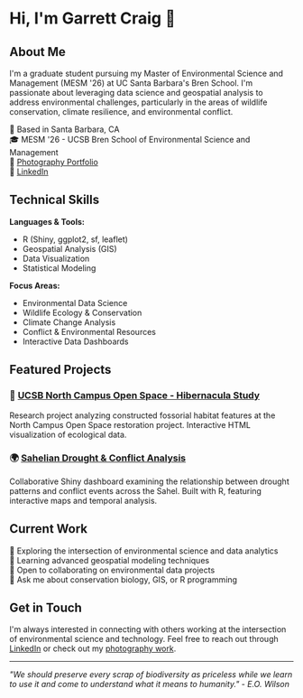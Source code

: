 # Hi, I'm Garrett Craig 👋

## About Me

I'm a graduate student pursuing my Master of Environmental Science and Management (MESM '26) at UC Santa Barbara's Bren School. I'm passionate about leveraging data science and geospatial analysis to address environmental challenges, particularly in the areas of wildlife conservation, climate resilience, and environmental conflict.

📍 Based in Santa Barbara, CA  
🎓 MESM '26 - UCSB Bren School of Environmental Science and Management  
📸 [Photography Portfolio](https://www.flickr.com/photos/ggc)  
💼 [LinkedIn](https://www.linkedin.com/in/garrettgcraig)  

## Technical Skills

**Languages & Tools:**
- R (Shiny, ggplot2, sf, leaflet)
- Geospatial Analysis (GIS)
- Data Visualization
- Statistical Modeling

**Focus Areas:**
- Environmental Data Science
- Wildlife Ecology & Conservation
- Climate Change Analysis
- Conflict & Environmental Resources
- Interactive Data Dashboards

## Featured Projects

### 🦇 [UCSB North Campus Open Space - Hibernacula Study](https://github.com/garrettgcraig/NCOS-Hibernacula-Study)
Research project analyzing constructed fossorial habitat features at the North Campus Open Space restoration project. Interactive HTML visualization of ecological data.

### 🌍 [Sahelian Drought & Conflict Analysis](https://github.com/rennacker/shiny_Drought_gc_jm_tr)
Collaborative Shiny dashboard examining the relationship between drought patterns and conflict events across the Sahel. Built with R, featuring interactive maps and temporal analysis.

## Current Work

🔭 Exploring the intersection of environmental science and data analytics  
🌱 Learning advanced geospatial modeling techniques  
👯 Open to collaborating on environmental data projects  
💬 Ask me about conservation biology, GIS, or R programming  

## Get in Touch

I'm always interested in connecting with others working at the intersection of environmental science and technology. Feel free to reach out through [LinkedIn](https://www.linkedin.com/in/garrettgcraig) or check out my [photography work](https://www.flickr.com/photos/ggc).

---

*"We should preserve every scrap of biodiversity as priceless while we learn to use it and come to understand what it means to humanity." - E.O. Wilson*
